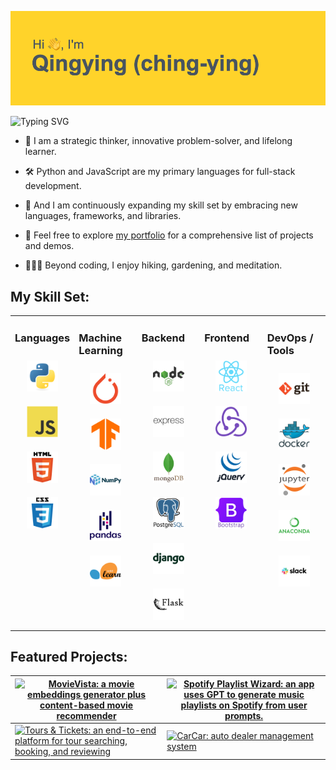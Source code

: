 ![Header](/images/header.png)

<div align="left>
  <a href="https://git.io/typing-svg"><img src="https://readme-typing-svg.demolab.com?font=Orbitron&weight=500&size=14&duration=3000&pause=6000&color=FFFFFFFF&background=434343FF&vCenter=false&multiline=true&width=670&height=27&lines=A+machine+learning+engineer+and+full-stack+developer+working+remotely+since+2021+%F0%9F%9A%80" alt="Typing SVG" /></a>
</div>

- 🤔 I am a strategic thinker, innovative problem-solver, and lifelong learner.

- 🛠 Python and JavaScript are my primary languages for full-stack development.

- 🌱 And I am continuously expanding my skill set by embracing new languages, frameworks, and libraries.

- 🌟 Feel free to explore [my portfolio](https://qmeng222.github.io/) for a comprehensive list of projects and demos.

- 🧘🏻‍♀️ Beyond coding, I enjoy hiking, gardening, and meditation.

<!--<br/>

## Connect with me:

<div align="left">
<a href="https://linkedin.com/in/qmeng222" target="_blank">
<img src=https://img.shields.io/badge/linkedin-%231E77B5.svg?&style=for-the-badge&logo=linkedin&logoColor=white alt=linkedin style="margin-bottom: 5px;" />
</a>
<a href="https://gitlab.com/qmeng222" target="_blank">
<img src=https://img.shields.io/badge/gitlab-330F63.svg?&style=for-the-badge&logo=gitlab&logoColor=white alt=gitlab style="margin-bottom: 5px;" />
</a>
</div>-->


## My Skill Set:  

<table><tr><td valign="top" width="20%">

### Languages
<div align="center">
  <a href="https://www.python.org/" target="_blank"><img style="margin: 10px" src="https://github.com/devicons/devicon/blob/master/icons/python/python-original.svg" alt="Python" height="50" /></a> 
  <a href="https://www.javascript.com/" target="_blank"><img style="margin: 10px" src="https://github.com/devicons/devicon/blob/master/icons/javascript/javascript-original.svg" alt="JavaScript" height="50" /></a>
<!--   <a href="https://www.typescriptlang.org/" target="_blank"><img style="margin: 10px" src="https://profilinator.rishav.dev/skills-assets/typescript-original.svg" alt="TypeScript" height="50" /></a>  -->
  <a href="https://html.com/" target="_blank"><img style="margin: 10px" src="https://github.com/devicons/devicon/blob/master/icons/html5/html5-original-wordmark.svg" alt="HTML5" height="50" /></a>  
  <a href="https://en.wikipedia.org/wiki/CSS" target="_blank"><img style="margin: 10px" src="https://github.com/devicons/devicon/blob/master/icons/css3/css3-original-wordmark.svg" alt="CSS3" height="50" /></a>
</div>

</td><td valign="top" width="20%">

### Machine Learning    
<div align="center"> 
  <a href="https://pytorch.org/" target="_blank"><img style="margin: 10px" src="https://github.com/devicons/devicon/blob/master/icons/pytorch/pytorch-original.svg" alt="pytorch" height="50" /></a>  
  <a href="https://www.tensorflow.org/" target="_blank"><img style="margin: 10px" src="https://github.com/devicons/devicon/blob/master/icons/tensorflow/tensorflow-original.svg" alt="TensorFlow" height="50" /></a>  
  <a href="https://numpy.org/" target="_blank"><img style="margin: 10px" src="https://github.com/devicons/devicon/blob/master/icons/numpy/numpy-original-wordmark.svg" alt="Numpy" height="50" /></a>
  <a href="https://pandas.pydata.org/" target="_blank"><img style="margin: 10px" src="https://github.com/devicons/devicon/blob/master/icons/pandas/pandas-original-wordmark.svg" alt="Pandas" height="50" /></a>
  <a href="https://scikit-learn.org/" target="_blank"><img style="margin: 10px" src="https://github.com/devicons/devicon/blob/master/icons/scikitlearn/scikitlearn-original.svg" alt="scikit-learn" height="50" /></a>
</div>

</td><td valign="top" width="20%"> 

### Backend  
<div align="center">    
  <a href="https://nodejs.org/" target="_blank"><img style="margin: 10px" src="https://github.com/devicons/devicon/blob/master/icons/nodejs/nodejs-original-wordmark.svg" alt="Node.js" height="50" /></a>  
  <a href="https://expressjs.com/" target="_blank"><img style="margin: 10px" src="https://github.com/devicons/devicon/blob/master/icons/express/express-original-wordmark.svg" alt="Express.js" height="50" /></a>  
  <a href="https://www.mongodb.com/" target="_blank"><img style="margin: 10px" src="https://github.com/devicons/devicon/blob/master/icons/mongodb/mongodb-original-wordmark.svg" alt="MongoDB" height="50" /></a>  
  <a href="https://www.postgresql.org/" target="_blank"><img style="margin: 10px" src="https://github.com/devicons/devicon/blob/master/icons/postgresql/postgresql-original-wordmark.svg" alt="PostgreSQL" height="50" /></a>  
  <a href="https://www.djangoproject.com/" target="_blank"><img style="margin: 10px" src="https://github.com/devicons/devicon/blob/master/icons/django/django-plain-wordmark.svg" alt="Django" height="50" /></a>
  <a href="https://flask.palletsprojects.com/" target="_blank"><img style="margin: 10px" src="https://github.com/devicons/devicon/blob/master/icons/flask/flask-original-wordmark.svg" alt="Flask" height="50" /></a>  
</div>

</td><td valign="top" width="20%">

### Frontend  
<div align="center">  
  <a href="https://reactjs.org/" target="_blank"><img style="margin: 10px" src="https://github.com/devicons/devicon/blob/master/icons/react/react-original-wordmark.svg" alt="React" height="50" /></a>  
  <a href="https://redux.js.org/" target="_blank"><img style="margin: 10px" src="https://github.com/devicons/devicon/blob/master/icons/redux/redux-original.svg" alt="Redux" height="50" /></a>  
  <a href="https://jquery.com/" target="_blank"><img style="margin: 10px" src="https://github.com/devicons/devicon/blob/master/icons/jquery/jquery-original-wordmark.svg" alt="jQuery" height="50" /></a> 
  <a href="https://getbootstrap.com/docs/3.4/javascript/" target="_blank"><img style="margin: 10px" src="https://github.com/devicons/devicon/blob/master/icons/bootstrap/bootstrap-original-wordmark.svg" alt="Bootstrap" height="50" /></a> 
</div>

</td><td valign="top" width="20%">

### DevOps / Tools  
<div align="center">  
  <a href="https://github.com/" target="_blank"><img style="margin: 10px" src="https://github.com/devicons/devicon/blob/master/icons/git/git-original-wordmark.svg" alt="Git" height="50" /></a>  
  <a href="https://www.docker.com/" target="_blank"><img style="margin: 10px" src="https://github.com/devicons/devicon/blob/master/icons/docker/docker-original-wordmark.svg" alt="Docker" height="50" /></a>  
  <a href="https://jupyter.org/" target="_blank"><img style="margin: 10px" src="https://github.com/devicons/devicon/blob/master/icons/jupyter/jupyter-original-wordmark.svg" alt="Jupyter" height="50" /></a>
  <a href="https://www.anaconda.com/" target="_blank"><img style="margin: 10px" src="https://github.com/devicons/devicon/blob/master/icons/anaconda/anaconda-original-wordmark.svg" alt="Anaconda" height="50" /></a> 
  <a href="https://slack.com/" target="_blank"><img style="margin: 10px" src="https://github.com/devicons/devicon/blob/master/icons/slack/slack-original-wordmark.svg" alt="Slack" height="50" /></a> 
</div>

</td></tr></table>  

<!--<picture>
  <img width="1000" alt="github contribution grid snake animation" src="https://github.com/qmeng222/qmeng222/blob/output/github-contribution-grid-snake.svg">
</picture>-->

## Featured Projects:

| [![MovieVista: a movie embeddings generator plus content-based movie recommender](/images/MovieVista.gif)](https://github.com/qmeng222/MovieVista.git) | [![Spotify Playlist Wizard: an app uses GPT to generate music playlists on Spotify from user prompts.](/images/Spotify-Playlist-Wizard.gif)](https://github.com/qmeng222/Spotify-Playlist-Wizard) |
|---|---|
| [![Tours & Tickets: an end-to-end platform for tour searching, booking, and reviewing](/images/tours-and-tickets.gif)](https://github.com/qmeng222/Tours-and-Tickets) | [![CarCar: auto dealer management system](/images/CarCar.gif)](https://github.com/qmeng222/Auto-Dealer-Management-System) |

<!--<br />

## Github Stats

<div align="left"><img src="https://github-readme-stats.vercel.app/api?username=qmeng222&show_icons=true&count_private=true&hide_border=true" align="center" /></div>-->

<!--<div id="header" align="center">
  <img src="https://komarev.com/ghpvc/?username=qmeng222&style=for-the-badge&color=orange" alt=""/>
</div>-->

<!--<p align="center">
 <img width="1000" src="assets/github-snake.svg" alt="snake"/>
</p>-->

